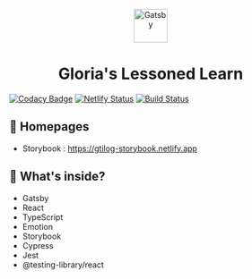 <p align="center">
  <a href="https://www.gatsbyjs.org">
    <img alt="Gatsby" src="https://www.gatsbyjs.org/monogram.svg" width="60" />
  </a>
</p>
<h1 align="center">
  Gloria's Lessoned Learn
</h1>

[![Codacy Badge](https://api.codacy.com/project/badge/Grade/1bbd3cdcdded460faf19ca042923fed7)](https://app.codacy.com/manual/pureainu/gloria-tilog?utm_source=github.com&utm_medium=referral&utm_content=gloriaJun/gloria-tilog&utm_campaign=Badge_Grade_Dashboard)
[![Netlify Status](https://api.netlify.com/api/v1/badges/0c173e77-2b08-479c-9002-08cbdde55ddd/deploy-status)](https://app.netlify.com/sites/gtilog/deploys)
[![Build Status](https://travis-ci.com/gloriaJun/gloria-tilog.svg?branch=master)](https://travis-ci.com/gloriaJun/gloria-tilog)

## 🚀 Homepages

- Storybook : https://gtilog-storybook.netlify.app

## 🧐 What's inside?

- Gatsby
- React
- TypeScript
- Emotion
- Storybook
- Cypress
- Jest
- @testing-library/react
